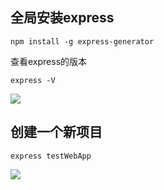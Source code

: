 ## 全局安装express

	npm install -g express-generator

查看express的版本

	express -V


![](https://github.com/zxx1988328/nodejs-express-app/blob/master/img/express_version.png)

## 创建一个新项目

	express testWebApp

![](https://github.com/zxx1988328/nodejs-express-app/blob/master/img/new_project.png)